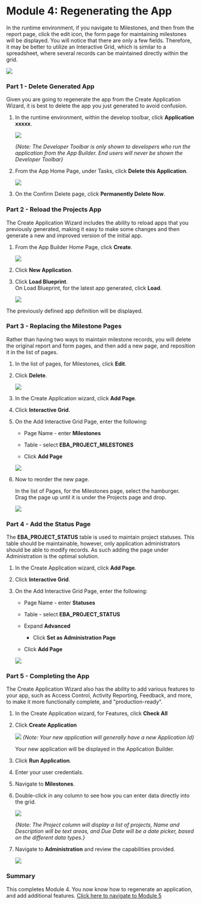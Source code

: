 # Module 4: Regenerating the App 

In the runtime environment, if you navigate to Milestones, and then from the report page, click the edit icon, the form page for maintaining milestones will be displayed. You will notice that there are only a few fields. Therefore, it may be better to utilize an Interactive Grid, which is similar to a spreadsheet, where several records can be maintained directly within the grid.

![](images/4/milestone-form.png)

### **Part 1** - Delete Generated App
Given you are going to regenerate the app from the Create Application Wizard, it is best to delete the app you just generated to avoid confusion.

1. In the runtime environment, within the develop toolbar, click **Application xxxxx**.  

    ![](images/4/dev-toolbar.png)  

    *{Note: The Developer Toolbar is only shown to developers who run the application from the App Builder. End users will never be shown the Developer Toolbar}*

2. From the App Home Page, under Tasks, click **Delete this Application**.  

    ![](images/4/delete-app.png)  

3. On the Confirm Delete page, click **Permanently Delete Now**.

### **Part 2** - Reload the Projects App
The Create Application Wizard includes the ability to reload apps that you previously generated, making it easy to make some changes and then generate a new and improved version of the initial app.

1. From the App Builder Home Page, click **Create**. 
 
    ![](images/4/create-app.png)
     
2. Click **New Application**.

3. Click **Load Blueprint**.    
    On Load Blueprint, for the latest app generated, click **Load**.  

    ![](images/4/load-blueprint.png)  
    
The previously defined app definition will be displayed.

### **Part 3** - Replacing the Milestone Pages
Rather than having two ways to maintain milestone records, you will delete the original report and form pages, and then add a new page, and reposition it in the list of pages.

1. In the list of pages, for Milestones, click **Edit**.
2. Click **Delete**.  

    ![](images/4/delete-old-page.png)

3. In the Create Application wizard, click **Add Page**.
4. Click **Interactive Grid**.
5. On the Add Interactive Grid Page, enter the following:
    - Page Name - enter **Milestones**
    - Table - select **EBA_PROJECT_MILESTONES**
    
    - Click **Add Page**  

    ![](images/4/set-milestones.png)

6. Now to reorder the new page.

    In the list of Pages, for the Milestones page, select the hamburger.    
    Drag the page up until it is under the Projects page and drop.
    
    ![](images/4/move-milestones.png)


### **Part 4** - Add the Status Page
The **EBA_PROJECT_STATUS** table is used to maintain project statuses. This table should be maintainable, however, only application administrators should be able to modify records. As such adding the page under Administration is the optimal solution.

1. In the Create Application wizard, click **Add Page**.
2. Click **Interactive Grid**.
3. On the Add Interactive Grid Page, enter the following:
    - Page Name - enter **Statuses**
    - Table - select **EBA_PROJECT_STATUS**
    - Expand **Advanced**
        - Click **Set as Administration Page** 
    
    - Click **Add Page**  

    ![](images/4/set-status.png)


### **Part 5** - Completing the App
The Create Application Wizard also has the ability to add various features to your app, such as Access Control, Activity Reporting, Feedback, and more, to make it more functionally complete, and "production-ready". 

1. In the Create Application wizard, for Features, click **Check All**
2. Click **Create Application**
    
    ![](images/4/check-features.png)
    *{Note: Your new application will generally have a new Application Id}*
    
    Your new application will be displayed in the Application Builder.
    
3. Click **Run Application**.
4. Enter your user credentials.
5. Navigate to **Milestones**.
6. Double-click in any column to see how you can enter data directly into the grid.

    ![](images/4/view-milestones.png)
    
    *{Note: The Project column will display a list of projects, Name and Description will be text areas, and Due Date will be a date picker, based on the different data types.}*
    
7. Navigate to **Administration** and review the capabilities provided.

    ![](images/4/view-admin.png)

### **Summary**

This completes Module 4. You now know how to regenerate an application, and add additional features. [Click here to navigate to Module 5](5-improving-dashboard.md)

